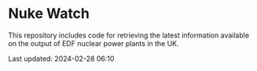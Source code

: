 # Nuke Watch

This repository includes code for retrieving the latest information available on the output of EDF nuclear power plants in the UK.

Last updated: 2024-02-28 06:10